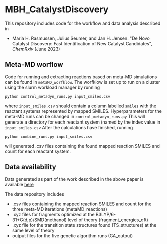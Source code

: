 # MBH_CatalystDiscovery

This repository includes code for the workflow and data analysis described in 

* Maria H. Rasmussen, Julius Seumer, and Jan H. Jensen. "De Novo Catalyst Discovery: Fast Identification of New Catalyst
Candidates", _ChemRxiv_ (June 2023)


## Meta-MD worflow
Code for running and extracting reactions based on meta-MD simulations can be found in ```metaMD_worfklow```.
The worfklow is set up to run on a cluster using the slurm workload manager by running
```
python control_metadyn_runs.py input_smiles.csv
```
where ```input_smiles.csv``` should contain a column labelled ```smiles``` with the reactant systems represented by mapped SMILES.
Hyperparameters for the meta-MD runs can be changed in ```control_metadyn_runs.py```
This will generate a directory for each reactant system (named by the index value in ```input_smiles.csv```
After the calculations have finished, running 
```
python combine_runs.py input_smiles.csv
```
will generated .csv files containing the found mapped reaction SMILES and count for each reactant system.


## Data availability

Data generated as part of the work described in the above paper is available [here](https://sid.erda.dk/sharelink/C4RVLJdhC5)

The data repository includes

* .csv files containing the mapped reaction SMILES and count for the three meta-MD iterations (metaMD_reactions)
* .xyz files for fragments optimized at the B3LYP/6-31+G(d,p)/SMD(methanol) level of theory (fragment_energies_dft)
* .xyz file for the transition state structures found (TS_structures) at the same level of theory
* output files for the five genetic algorithm runs (GA_output)
